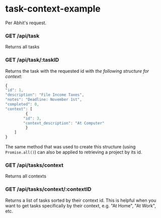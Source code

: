 # task-context-example

Per Abhit's request.

### GET /api/task

Returns all tasks

### GET /api/task/:taskID

Returns the task with the requested id with _the following structure for context_:

```js
{
"id": 1,
"description": "File Income Taxes",
"notes": "Deadline: November 1st",
"completed": 0,
"context": [
	     {
		"id": 3,
		"context_description": "At Computer"
	     }
	]
}
```

The same method that was used to create this structure (using `Promise.all()`) can also be applied to retrieving a project by its id.

### GET /api/tasks/context

Returns all contexts

### GET /api/tasks/context/:contextID

Returns a list of tasks sorted by their context id. This is helpful when you want to get tasks specifically by their context, e.g. "At Home", "At Work", etc.
